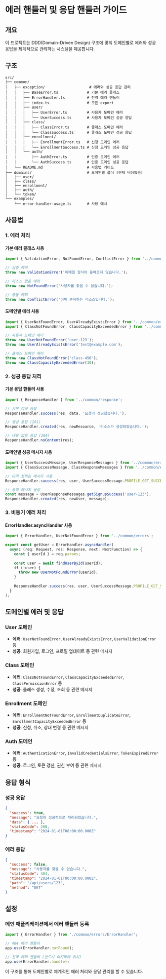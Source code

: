 # 에러 핸들러 및 응답 핸들러 가이드

## 개요

이 프로젝트는 DDD(Domain-Driven Design) 구조에 맞춰 도메인별로 에러와 성공 응답을 체계적으로 관리하는 시스템을 제공합니다.

## 구조

```
src/
├── common/
│   ├── exception/                    # 에러와 성공 응답 관리
│   │   ├── BaseError.ts             # 기본 에러 클래스
│   │   ├── ErrorHandler.ts          # 전역 에러 핸들러
│   │   ├── index.ts                 # 모든 export
│   │   ├── user/
│   │   │   ├── UserError.ts         # 사용자 도메인 에러
│   │   │   └── UserSuccess.ts       # 사용자 도메인 성공 응답
│   │   ├── class/
│   │   │   ├── ClassError.ts        # 클래스 도메인 에러
│   │   │   └── ClassSuccess.ts      # 클래스 도메인 성공 응답
│   │   ├── enrollment/
│   │   │   ├── EnrollmentError.ts   # 신청 도메인 에러
│   │   │   └── EnrollmentSuccess.ts # 신청 도메인 성공 응답
│   │   └── auth/
│   │       ├── AuthError.ts         # 인증 도메인 에러
│   │       └── AuthSuccess.ts       # 인증 도메인 성공 응답
│   └── README.md                    # 사용법 가이드
├── domains/                         # 도메인별 폴더 (현재 비어있음)
│   ├── user/
│   ├── class/
│   ├── enrollment/
│   ├── auth/
│   └── token/
└── examples/
    └── error-handler-usage.ts       # 사용 예시
```

## 사용법

### 1. 에러 처리

#### 기본 에러 클래스 사용
```typescript
import { ValidationError, NotFoundError, ConflictError } from '../common/errors';

// 검증 에러
throw new ValidationError('이메일 형식이 올바르지 않습니다.');

// 리소스 없음 에러
throw new NotFoundError('사용자를 찾을 수 없습니다.');

// 충돌 에러
throw new ConflictError('이미 존재하는 리소스입니다.');
```

#### 도메인별 에러 사용
```typescript
import { UserNotFoundError, UserAlreadyExistsError } from '../common/errors';
import { ClassNotFoundError, ClassCapacityExceededError } from '../common/errors';

// 사용자 도메인 에러
throw new UserNotFoundError('user-123');
throw new UserAlreadyExistsError('test@example.com');

// 클래스 도메인 에러
throw new ClassNotFoundError('class-456');
throw new ClassCapacityExceededError(30);
```

### 2. 성공 응답 처리

#### 기본 응답 핸들러 사용
```typescript
import { ResponseHandler } from '../common/response';

// 기본 성공 응답
ResponseHandler.success(res, data, '요청이 성공했습니다.');

// 생성 응답 (201)
ResponseHandler.created(res, newResource, '리소스가 생성되었습니다.');

// 내용 없음 응답 (204)
ResponseHandler.noContent(res);
```

#### 도메인별 성공 메시지 사용
```typescript
import { UserSuccessMessage, UserResponseMessages } from '../common/errors';
import { ClassSuccessMessage, ClassResponseMessages } from '../common/errors';

// 미리 정의된 메시지 사용
ResponseHandler.success(res, user, UserSuccessMessage.PROFILE_GET_SUCCESS);

// 동적 메시지 생성
const message = UserResponseMessages.getSignupSuccess('user-123');
ResponseHandler.created(res, newUser, message);
```

### 3. 비동기 에러 처리

#### ErrorHandler.asyncHandler 사용
```typescript
import { ErrorHandler, UserNotFoundError } from '../common/errors';

export const getUser = ErrorHandler.asyncHandler(
  async (req: Request, res: Response, next: NextFunction) => {
    const { userId } = req.params;
    
    const user = await findUserById(userId);
    if (!user) {
      throw new UserNotFoundError(userId);
    }
    
    ResponseHandler.success(res, user, UserSuccessMessage.PROFILE_GET_SUCCESS);
  }
);
```

## 도메인별 에러 및 응답

### User 도메인
- **에러**: `UserNotFoundError`, `UserAlreadyExistsError`, `UserValidationError` 등
- **성공**: 회원가입, 로그인, 프로필 업데이트 등 관련 메시지

### Class 도메인
- **에러**: `ClassNotFoundError`, `ClassCapacityExceededError`, `ClassPermissionError` 등
- **성공**: 클래스 생성, 수정, 조회 등 관련 메시지

### Enrollment 도메인
- **에러**: `EnrollmentNotFoundError`, `EnrollmentDuplicateError`, `EnrollmentCapacityExceededError` 등
- **성공**: 신청, 취소, 상태 변경 등 관련 메시지

### Auth 도메인
- **에러**: `AuthenticationError`, `InvalidCredentialsError`, `TokenExpiredError` 등
- **성공**: 로그인, 토큰 갱신, 권한 부여 등 관련 메시지

## 응답 형식

### 성공 응답
```json
{
  "success": true,
  "message": "요청이 성공적으로 처리되었습니다.",
  "data": { ... },
  "statusCode": 200,
  "timestamp": "2024-01-01T00:00:00.000Z"
}
```

### 에러 응답
```json
{
  "success": false,
  "message": "사용자를 찾을 수 없습니다.",
  "statusCode": 404,
  "timestamp": "2024-01-01T00:00:00.000Z",
  "path": "/api/users/123",
  "method": "GET"
}
```

## 설정

### 메인 애플리케이션에서 에러 핸들러 등록
```typescript
import { ErrorHandler } from './common/errors/ErrorHandler';

// 404 에러 핸들러
app.use(ErrorHandler.notFound);

// 전역 에러 핸들러 (반드시 마지막에 위치)
app.use(ErrorHandler.handle);
```

이 구조를 통해 도메인별로 체계적인 에러 처리와 응답 관리를 할 수 있습니다. 
